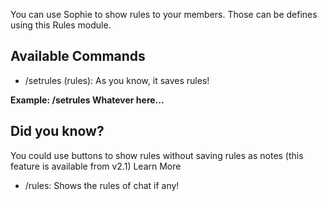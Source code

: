 You can use Sophie to show rules to your members. Those can be defines using this Rules module.

## Available Commands
- /setrules (rules): As you know, it saves rules!

**Example: /setrules Whatever here...**

## Did you know?
You could use buttons to show rules without saving rules as notes (this feature is available from v2.1)
Learn More

- /rules: Shows the rules of chat if any!
